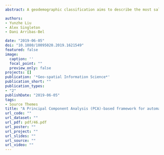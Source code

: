 ```yaml
---
abstract: A geodemographic classification aims to describe the most salient characteristics of a small area zonal geography. However, such representations are influenced by the methodological choices made during their construction. Of particular debate are the choice and specification of input variables, with the objective of identifying inputs that add value but also aim for model parsimony. Within this context, our paper introduces a principal component analysis (PCA)-based automated variable selection methodology that has the objective of identifying candidate inputs to a geodemographic classification from a collection of variables. The proposed methodology is exemplified in the context of variables from the UK 2011 Census, and its output compared to the Office for National Statistics 2011 Output Area Classification (2011 OAC). Through the implementation of the proposed methodology, the quality of the cluster assignment was improved relative to 2011 OAC, manifested by a lower total within-cluster sum of square score. Across the UK, more than 70.2% of the Output Areas (OAs) occupied by the newly created classification (i.e. AVS-OAC) outperform the 2011 OAC, with particularly strong performance within Scotland and Wales.

authors:
- Yunzhe Liu
- Alex Singleton
- Dani Arribas-Bel

date: "2019-06-05"
doi: "10.1080/10095020.2019.1621549"
featured: false
image:
  caption: ''
  focal_point: ""
  preview_only: false
projects: []
publication: '*Geo-spatial Information Science*'
publication_short: ""
publication_types:
- "2"
publishDate: "2019-06-05"
tags:
- Source Themes
title: "A Principal Component Analysis (PCA)-based framework for automated variable selection in geodemographic classification"
url_code: ""
url_dataset: ""
url_pdf: pdf/46.pdf
url_poster: ""
url_project: ""
url_slides: ""
url_source: ""
url_video: ""
---
```


